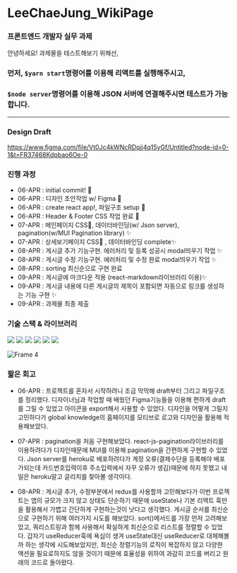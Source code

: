 # LeeChaeJung_WikiPage

### 프론트엔드 개발자 실무 과제

안녕하세요! 과제물을 테스트해보기 위해선, 
### 먼저, `$yarn start`명령어를 이용해 리액트를 실행해주시고,
### `$node server`명령어를 이용해 JSON 서버에 연결해주시면 테스트가 가능합니다.

---
### Design Draft

https://www.figma.com/file/Vt0Jc4kWNcRDqjj4q15yGf/Untitled?node-id=0-1&t=FR37468Kdpbao6Oe-0

### 진행 과정

- 06-APR : initial commit! :tada:
- 06-APR : 디자인 초안작업 w/ Figma 🎨
- 06-APR : create react app!, 파일구조 setup 🔧
- 06-APR : Header & Footer CSS 작업 완료 🎨
- 07-APR : 메인페이지 CSS🎨, 데이터바인딩(w/ Json server), pagination(w/MUI Pagination library) ✨
- 07-APR : 상세보기페이지 CSS🎨 , 데이터바인딩 complete✨
- 08-APR : 게시글 추가 기능구현. 에러처리 및 등록 성공시 modal띄우기 작업 ✨
- 08-APR : 게시글 수정 기능구현. 에러처리 및 수정 완료 modal띄우기 작업 ✨
- 08-APR : sorting 최신순으로 구현 완료
- 09-APR : 게시글에 마크다운 적용 (react-markdown라이브러리 이용)✨
- 09-APR : 게시글 내용에 다른 게시글의 제목이 포함되면 자동으로 링크를 생성하는 기능 구현 ✨
- 09-APR : 과제물 최종 제출

### 기술 스택 & 라이브러리

<img src="https://img.shields.io/badge/React-61DAFB?style=flat&logo=React&logoColor=white"/> <img src="https://img.shields.io/badge/styled-components-DB7093?style=flat&logo=styled-components&logoColor=white"/> <img src="https://img.shields.io/badge/Axios-5A29E4?style=flat&logo=Axios&logoColor=white"/> <img src="https://img.shields.io/badge/MUI-007FFF?style=flat&logo=MUI&logoColor=white"/> <img src="https://img.shields.io/badge/eslint-4B32C3?style=flat&logo=eslint&logoColor=white"/> <img src="https://img.shields.io/badge/prettier-F7B93E?style=flat&logo=prettier&logoColor=white"/>

![Frame 4](https://user-images.githubusercontent.com/120077192/230768588-8c9e22c9-4aff-46e5-9768-241838f18863.png)



### 짧은 회고
- 06-APR : 프로젝트를 혼자서 시작하려니 조금 막막해 draft부터 그리고 파일구조를 정리했다. 디자이너님과 작업할 때 배웠던 Figma기능들을 이용해 편하게 draft를 그릴 수 있었고 아이콘을 export해서 사용할 수 있었다. 디자인을 어떻게 그릴지 고민하다가 global knowledge의 홈페이지를 모티브로 로고와 디자인을 활용해 적용해보았다. 

- 07-APR : pagination을 처음 구현해보았다. react-js-pagination라이브러리를 이용하려다가 디자인때문에 MUI를 이용해 pagination을 간편하게 구현할 수 있었다. Json server를 heroku로 배포하려다가 계정 오류(결제수단을 등록해야 배포가되는데 카드번호입력이후 주소입력에서 자꾸 오류가 생김)때문에 하지 못했고 내일은 heroku말고 글리치를 찾아볼 생각이다.

- 08-APR : 게시글 추가, 수정부분에서 redux를 사용할까 고민해보다가 이번 프로젝트는 앱의 규모가 크지 않고 상태도 단순하기 때문에 useState나 기본 리액트 훅만을 활용해서 가볍고 간단하게 구현하는것이 낫다고 생각했다. 게시글 순서를 최신순으로 구현하기 위해 여러가지 시도를 해보았다. sort()메서드를 가장 먼저 고려해보았고, 쿼리스트링과 함께 사용해서 확실하게 최신순으로 리스트를 정렬할 수 있었다. 갑자기 useReducer훅에 욕심이 생겨 useState대신 useReducer로 대체해볼까 하는 생각에 시도해보았지만, 최신순 정렬기능의 로직이 복잡하지 않고 다양한 액션을 필요로하지도 않을 것이기 때문에 효율성을 위하여 과감히 코드를 버리고 원래의 코드로 돌아왔다. 
